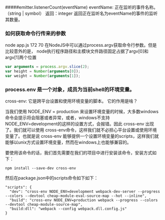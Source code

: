 #####emitter.listenerCount(eventName)
eventName: 正在监听的事件名称。（string | symbol）
返回：integer
返回正在监听名为eventName的事件的监听其数量。


### 如何获取命令行传来的参数
node app.js 172 70 
在NodeJS中可以通过process.argv获取命令行参数。但是比较意外的是，
node执行程序路径和主模块文件路径固定占据了argv[0]和argv[1]两个位置
```javascript
var arguments = process.argv.slice(2);
var height = Number(arguments[0]);
var weight = Number(arguments[1]);
```

### process.env 是一个对象，成员为当前shell的环境变量。

cross-env: 它是跨平台设置和使用环境变量的脚本。
它的作用是啥？

当我们使用 NODE_ENV = production 来设置环境变量的时候，大多数windows命令会提示将会阻塞或者异常，或者，windows不支持NODE_ENV=development的这样的设置方式，会报错。因此 cross-env 出现了。我们就可以使用 cross-env命令，这样我们就不必担心平台设置或使用环境变量了。也就是说 cross-env 能够提供一个设置环境变量的scripts，这样我们就能够以unix方式设置环境变量，然而在windows上也能够兼容的。

要使用该命令的话，我们首先需要在我们的项目中进行安装该命令，安装方式如下：
```
npm install --save-dev cross-env
```
然后在package.json中的scripts命令如下如下：

```
"scripts": {
  "dev": "cross-env NODE_ENV=development webpack-dev-server --progress --colors --devtool cheap-module-eval-source-map --hot --inline",
  "build": "cross-env NODE_ENV=production webpack --progress --colors --devtool cheap-module-source-map",
  "build:dll": "webpack --config webpack.dll.config.js"
}
```
